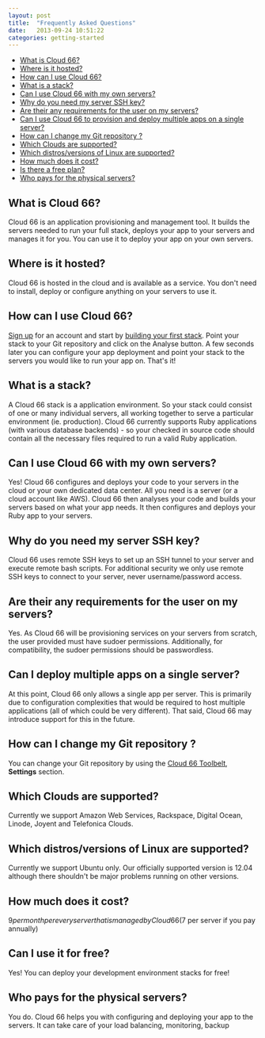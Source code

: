 ```yaml
---
layout: post
title:  "Frequently Asked Questions"
date:   2013-09-24 10:51:22
categories: getting-started
---
```


<ul class="page-toc">
    <li>
        <a href="#f1">What is Cloud 66?</a>
    </li>
    <li>
        <a href="#f2">Where is it hosted?</a>
    </li>
    <li>
        <a href="#f3">How can I use Cloud 66?</a>
    </li>
    <li>
        <a href="#f4">What is a stack?</a>
    </li>
    <li>
        <a href="#f5">Can I use Cloud 66 with my own servers?</a>
    </li>
    <li>
        <a href="#f6">Why do you need my server SSH key?</a>
    </li>
    <li>
        <a href="#f7">Are their any requirements for the user on my servers?</a>
    </li>
    <li>
        <a href="#f8">Can I use Cloud 66 to provision and deploy multiple apps on a single server?</a>
    </li>
    <li>
        <a href="#f9">How can I change my Git repository ?</a>
    </li>
    <li>
        <a href="#f10">Which Clouds are supported?</a>
    </li>
    <li>
        <a href="#f11">Which distros/versions of Linux are supported?</a>
    </li>
    <li>
        <a href="#f12">How much does it cost?</a>
    </li>
    <li>
        <a href="#f13">Is there a free plan?</a>
    </li>
    <li>
        <a href="#f14">Who pays for the physical servers?</a>
    </li>
</ul>



<h2 id="f1">What is Cloud 66?</h2>
Cloud 66 is an application provisioning and management tool. It builds the servers needed to run your full stack, deploys your app to your servers and manages it for you. You can use it to deploy your app on your own servers.

<h2 id="f2">Where is it hosted?</h2>
Cloud 66 is hosted in the cloud and is available as a service. You don't need to install, deploy or configure anything on your servers to use it.

<a id="f3"></a>
## How can I use Cloud 66?

[Sign up](http://cloud66.com/users/sign_up) for an account and start by [building your first stack](/getting-started/your-first-stack.html). Point your stack to your Git repository and click on the Analyse button. A few seconds later you can configure your app deployment and point your stack to the servers you would like to run your app on. That's it!

<a id="f4"></a>

## What is a stack?
A Cloud 66 stack is a application environment. So your stack could consist of one or many individual servers, all working together to serve a particular environment (ie. production).
Cloud 66 currently supports Ruby applications (with various database backends) - so your checked in source code should contain all the necessary files required to run a valid Ruby application.

<a id="f5"></a>

## Can I use Cloud 66 with my own servers?
Yes! Cloud 66 configures and deploys your code to your servers in the cloud or your own dedicated data center. All you need is a server (or a cloud account like AWS). Cloud 66 then analyses your code and builds your servers based on what your app needs. It then configures and deploys your Ruby app to your servers.

<a id="f6"></a>

## Why do you need my server SSH key?
Cloud 66 uses remote SSH keys to set up an SSH tunnel to your server and execute remote bash scripts. For additional security we only use remote SSH keys to connect to your server, never username/password access.

<a id="f7"></a>

## Are their any requirements for the user on my servers?
Yes. As Cloud 66 will be provisioning services on your servers from scratch, the user provided must have sudoer permissions. Additionally, for compatibility, the sudoer permissions should be passwordless.

<a id="f8"></a>

## Can I deploy multiple apps on a single server?
At this point, Cloud 66 only allows a single app per server. This is primarily due to configuration complexities that would be required to host multiple applications (all of which could be very different). That said, Cloud 66 may introduce support for this in the future.

<a id="f9"></a>

## How can I change my Git repository ?
You can change your Git repository by using the [Cloud 66 Toolbelt](/getting-started/toolbelt.html),  <strong>Settings</strong> section.

<a id="f10"></a>

## Which Clouds are supported?
Currently we support Amazon Web Services, Rackspace, Digital Ocean, Linode, Joyent and Telefonica Clouds.

<a id="f11"></a>

## Which distros/versions of Linux are supported?
Currently we support Ubuntu only. Our officially supported version is 12.04 although there shouldn't be major problems running on other versions.

<a id="f12"></a>

## How much does it cost?
$9 per month per every server that is managed by Cloud 66 ($7 per server if you pay annually)

<a id="f13"></a>

## Can I use it for free?
Yes! You can deploy your development environment stacks for free!

<a id="f14"></a>

## Who pays for the physical servers?
You do. Cloud 66 helps you with configuring and deploying your app to the servers. It can take care of your load balancing, monitoring, backup
